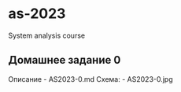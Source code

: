 # as-2023
System analysis course

## Домашнее задание 0
Описание - AS2023-0.md
Схема: - AS2023-0.jpg
